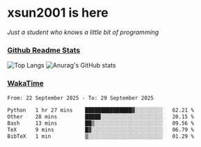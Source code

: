 # xsun2001 is here

*Just a student who knows a little bit of programming*

### [Github Readme Stats](https://github.com/anuraghazra/github-readme-stats)

![Top Langs](https://github-readme-stats.vercel.app/api/top-langs/?username=xsun2001&layout=compact&theme=radical) ![Anurag's GitHub stats](https://github-readme-stats.vercel.app/api?username=xsun2001&show_icons=true&theme=radical)

### [WakaTime](https://wakatime.com)

<!--START_SECTION:waka-->

```txt
From: 22 September 2025 - To: 29 September 2025

Python   1 hr 27 mins    ███████████████▓░░░░░░░░░   62.21 %
Other    28 mins         █████░░░░░░░░░░░░░░░░░░░░   20.15 %
Bash     13 mins         ██▒░░░░░░░░░░░░░░░░░░░░░░   09.56 %
TeX      9 mins          █▓░░░░░░░░░░░░░░░░░░░░░░░   06.79 %
BibTeX   1 min           ▒░░░░░░░░░░░░░░░░░░░░░░░░   01.29 %
```

<!--END_SECTION:waka-->
